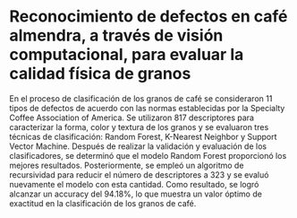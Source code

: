 # **Reconocimiento de defectos en café almendra, a través de visión computacional, para evaluar la calidad física de granos**

En el proceso de clasificación de los granos de café se consideraron 11 tipos de defectos de acuerdo
con las normas establecidas por la Specialty Coffee Association of America. Se utilizaron 817
descriptores para caracterizar la forma, color y textura de los granos y se evaluaron tres técnicas
de clasificación: Random Forest, K-Nearest Neighbor y Support Vector Machine. Después de
realizar la validación y evaluación de los clasificadores, se determinó que el modelo Random
Forest proporcionó los mejores resultados. Posteriormente, se empleó un algoritmo de
recursividad para reducir el número de descriptores a 323 y se evaluó nuevamente el modelo con
esta cantidad. Como resultado, se logró alcanzar un accuracy del 94.18%, lo que muestra un valor
óptimo de exactitud en la clasificación de los granos de café.
